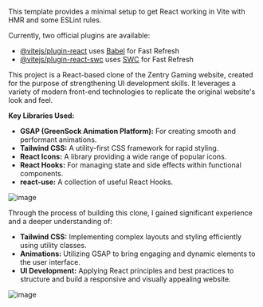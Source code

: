 This template provides a minimal setup to get React working in Vite with HMR and some ESLint rules.

Currently, two official plugins are available:

- [@vitejs/plugin-react](https://github.com/vitejs/vite-plugin-react/blob/main/packages/plugin-react/README.md) uses [Babel](https://babeljs.io/) for Fast Refresh
- [@vitejs/plugin-react-swc](https://github.com/vitejs/vite-plugin-react-swc) uses [SWC](https://swc.rs/) for Fast Refresh

This project is a React-based clone of the Zentry Gaming website, created for the purpose of strengthening UI development skills. It leverages a variety of modern front-end technologies to replicate the original website's look and feel.

**Key Libraries Used:**

* **GSAP (GreenSock Animation Platform):** For creating smooth and performant animations.
* **Tailwind CSS:** A utility-first CSS framework for rapid styling.
* **React Icons:** A library providing a wide range of popular icons.
* **React Hooks:** For managing state and side effects within functional components.
* **react-use:** A collection of useful React Hooks.


![image](https://github.com/user-attachments/assets/f4389e16-5e24-42fb-b598-0088abb0a661)

Through the process of building this clone, I gained significant experience and a deeper understanding of:

* **Tailwind CSS:** Implementing complex layouts and styling efficiently using utility classes.
* **Animations:** Utilizing GSAP to bring engaging and dynamic elements to the user interface.
* **UI Development:** Applying React principles and best practices to structure and build a responsive and visually appealing website.

![image](https://github.com/user-attachments/assets/a95d651b-ef45-477c-b1bf-4ac48c75fa14)
